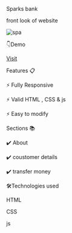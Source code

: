 Sparks bank

front look of website


![spa](https://user-images.githubusercontent.com/85859444/146779430-e06e29f6-5f4d-45af-9e97-2a6f16ccb31a.PNG)


👇Demo

[Visit](http://127.0.0.1:5500/index.html#about)

Features 📋

⚡️ Fully Responsive

⚡️ Valid HTML , CSS & js

⚡️ Easy to modify

Sections 📚

✔️ About

✔️ coustomer details

✔️ transfer money

🛠️Technologies used

HTML

CSS

js

